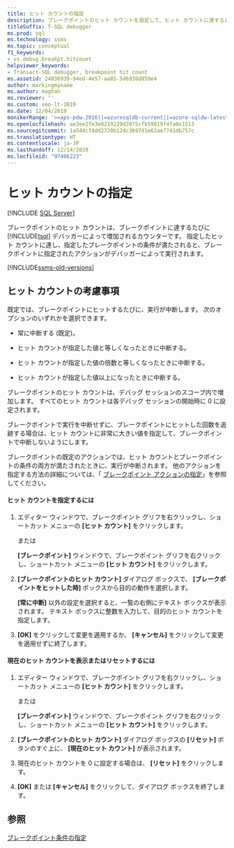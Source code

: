 ```yaml
---
title: ヒット カウントの指定
description: ブレークポイントのヒット カウントを設定して、ヒット カウントに達するまで、デバッガーがブレークポイントで中断しないようにする方法について説明します。
titleSuffix: T-SQL debugger
ms.prod: sql
ms.technology: ssms
ms.topic: conceptual
f1_keywords:
- vs.debug.breakpt.hitcount
helpviewer_keywords:
- Transact-SQL debugger, breakpoint hit count
ms.assetid: 24836939-94ed-4e57-aa85-5d6938d859e4
author: markingmyname
ms.author: maghan
ms.reviewer: ''
ms.custom: seo-lt-2019
ms.date: 12/04/2019
monikerRange: '>=aps-pdw-2016||=azuresqldb-current||=azure-sqldw-latest||>=sql-server-2016||>=sql-server-linux-2017||=azuresqldb-mi-current'
ms.openlocfilehash: ae3ee2fe3e8219229d3975cfb59819f4fa8e1513
ms.sourcegitcommit: 1a544cf4dd2720b124c3697d1e62ae7741db757c
ms.translationtype: HT
ms.contentlocale: ja-JP
ms.lasthandoff: 12/14/2020
ms.locfileid: "97466223"
---
```

# <a name="specify-a-hit-count"></a>ヒット カウントの指定

 [!INCLUDE [SQL Server](../../includes/applies-to-version/sqlserver.md)]

ブレークポイントのヒット カウントは、ブレークポイントに達するたびに [!INCLUDE[tsql](../../includes/tsql-md.md)] デバッガーによって増加されるカウンターです。 指定したヒット カウントに達し、指定したブレークポイントの条件が満たされると、ブレークポイントに指定されたアクションがデバッガーによって実行されます。  

[!INCLUDE[ssms-old-versions](../../includes/ssms-old-versions.md)]

## <a name="hit-count-considerations"></a>ヒット カウントの考慮事項

 既定では、ブレークポイントにヒットするたびに、実行が中断します。 次のオプションのいずれかを選択できます。  
  
-   常に中断する (既定)。  
  
-   ヒット カウントが指定した値と等しくなったときに中断する。  
  
-   ヒット カウントが指定した値の倍数と等しくなったときに中断する。  
  
-   ヒット カウントが指定した値以上になったときに中断する。  
  
 ブレークポイントのヒット カウントは、デバッグ セッションのスコープ内で増加します。 すべてのヒット カウントは各デバッグ セッションの開始時に 0 に設定されます。  
  
 ブレークポイントで実行を中断せずに、ブレークポイントにヒットした回数を追跡する場合は、ヒット カウントに非常に大きい値を指定して、ブレークポイントで中断しないようにします。  
  
 ブレークポイントの既定のアクションでは、ヒット カウントとブレークポイントの条件の両方が満たされたときに、実行が中断されます。 他のアクションを指定する方法の詳細については、「 [ブレークポイント アクションの指定](./specify-a-breakpoint-action.md)」を参照してください。  
  
#### <a name="to-specify-a-hit-count"></a>ヒット カウントを指定するには  
  
1.  エディター ウィンドウで、ブレークポイント グリフを右クリックし、ショートカット メニューの **[ヒット カウント]** をクリックします。  
  
     または  
  
     **[ブレークポイント]** ウィンドウで、ブレークポイント グリフを右クリックし、ショートカット メニューの **[ヒット カウント]** をクリックします。  
  
2.  **[ブレークポイントのヒット カウント]** ダイアログ ボックスで、 **[ブレークポイントをヒットした時]** ボックスから目的の動作を選択します。  
  
     **[常に中断]** 以外の設定を選択すると、一覧の右側にテキスト ボックスが表示されます。 テキスト ボックスに整数を入力して、目的のヒット カウントを指定します。  
  
3.  **[OK]** をクリックして変更を適用するか、 **[キャンセル]** をクリックして変更を適用せずに終了します。  
  
#### <a name="to-view-or-reset-the-current-hit-count"></a>現在のヒット カウントを表示またはリセットするには  
  
1.  エディター ウィンドウで、ブレークポイント グリフを右クリックし、ショートカット メニューの **[ヒット カウント]** をクリックします。  
  
     または  
  
     **[ブレークポイント]** ウィンドウで、ブレークポイント グリフを右クリックし、ショートカット メニューの **[ヒット カウント]** をクリックします。  
  
2.  **[ブレークポイントのヒット カウント]** ダイアログ ボックスの **[リセット]** ボタンのすぐ上に、 **[現在のヒット カウント]** が表示されます。  
  
3.  現在のヒット カウントを 0 に設定する場合は、 **[リセット]** をクリックします。  
  
4.  **[OK]** または **[キャンセル]** をクリックして、ダイアログ ボックスを終了します。  
  
## <a name="see-also"></a>参照  
 [ブレークポイント条件の指定](./specify-a-breakpoint-condition.md)  
  
